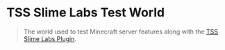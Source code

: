 # TSS Slime Labs Test World

> The world used to test Minecraft server features along with the [TSS Slime Labs Plugin](https://github.com/TheSlimySwamp/slime-labs-plugin).
